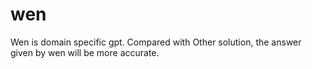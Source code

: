 # wen
Wen is domain specific gpt. Compared with Other solution, the answer given by wen will be more accurate. 
